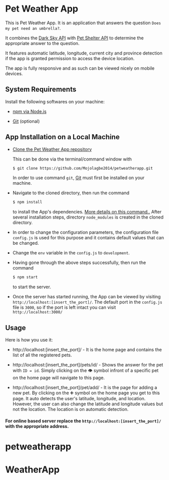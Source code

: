 Pet Weather App
==============

This is Pet Weather App. It is an application that answers the question `Does my pet need an umbrella?`. 

It combines the [Dark Sky API](https://darksky.net/dev/account) with [Pet Shelter API](https://github.com/Mojolagbe2014/ShelterAPI.git) to determine the appropriate answer to the question.

It features automatic latitude, longitude, current city and province detection if the app is granted permission to access the device location.

The app is fully responsive and as such can be viewed nicely on mobile devices.



System Requirements
-------------------

Install the following softwares on your machine:

 * [npm via Node.js](https://www.npmjs.com/get-npm)

 * [Git](https://git-scm.com/downloads) (optional)


App Installation on a Local Machine
-----------------------------------

  * [Clone the Pet Weather App repository](https://github.com/Mojolagbe2014/petweatherapp.git) 
  
    This can be done via the terminal/command window with 
    ```bash
    $ git clone https://github.com/Mojolagbe2014/petweatherapp.git
    ```
    In order to use command `git`, [Git](https://git-scm.com/downloads) must first be installed on your machine.
    
  * Navigate to the cloned directory, then run the command 
    ```bash 
    $ npm install 
    ```
    to install the App's dependencies. [More details on this command..](https://docs.npmjs.com/cli/install) After several   installation steps, directory `node_modules` is created in the cloned directory.
  
  * In order to change the configuration parameters, the configuration file `config.js` is used for this purpose and it contains default values that can be changed. 

  * Change the `env` variable in the `config.js` to `development`.
  
  * Having gone through the above steps successfully, then run the command
    ```bash 
    $ npm start 
    ``` 
    to start the server.
  
  * Once the server has started running, the App can be viewed by visiting `http://localhost:[insert_the_port]/`. The default port in the `config.js` file is `3000`, so if the port is left intact you can visit `http://localhost:3000/`

Usage
-----

Here is how you use it:

  * http://localhost:[insert_the_port]/           - It is the home page and contains the list of all the registered pets.
  
  * http://localhost:[insert_the_port]/pets/id/   - Shows the answer for the pet with `ID = id`. Simply clicking on the :eye: symbol infront of a specific pet on the home page will navigate to this page.
  
  * http://localhost:[insert_the_port]/pet/add/   - It is the page for adding a new pet. By clicking on the :heavy_plus_sign: symbol on the home page you get to this page. It auto detects the user's latitude, longitude, and location. However, the user can also change the latitude and longitude values but not the location. The location is on automatic detection.

#### For online based server replace the `http://localhost:[insert_the_port]/` with the appropriate address.



# petweatherapp
# WeatherApp
